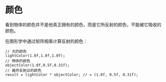 # 颜色

看到物体的颜色并不是他真正拥有的颜色，而是它所反射的颜色，不能被它吸收的颜色。

在图形学中通过矩阵相乘计算反射的颜色：

```
// 光的颜色
lightColor(1.0f,1.0f,1.0f);
// 物体的颜色
objectColor(1.0f,0.5f,0.31f);
// 最终反射出的颜色
result = lightColor * objectColor; // = (1.0f, 0.5f, 0.31f);
```